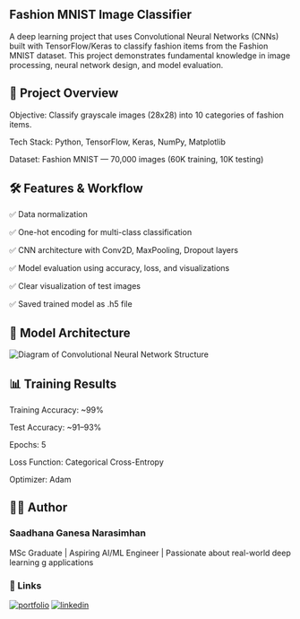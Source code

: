 ## Fashion MNIST Image Classifier

A deep learning project that uses Convolutional Neural Networks (CNNs) built with TensorFlow/Keras to classify fashion items from the Fashion MNIST dataset. This project demonstrates fundamental knowledge in image processing, neural network design, and model evaluation.

## 📂 Project Overview
Objective: Classify grayscale images (28x28) into 10 categories of fashion items.

Tech Stack: Python, TensorFlow, Keras, NumPy, Matplotlib

Dataset: Fashion MNIST — 70,000 images (60K training, 10K testing)

## 🛠️ Features & Workflow
✅ Data normalization

✅ One-hot encoding for multi-class classification

✅ CNN architecture with Conv2D, MaxPooling, Dropout layers

✅ Model evaluation using accuracy, loss, and visualizations

✅ Clear visualization of test images

✅ Saved trained model as .h5 file

## 🚀 Model Architecture

![Diagram of Convolutional Neural Network Structure](https://github.com/user-attachments/assets/3ce08713-89a4-4924-8a9a-e3bd8c328919)

## 📊 Training Results
Training Accuracy: ~99%

Test Accuracy: ~91–93%

Epochs: 5

Loss Function: Categorical Cross-Entropy

Optimizer: Adam

## 🧑‍💻 Author
### Saadhana Ganesa Narasimhan
MSc Graduate | Aspiring AI/ML Engineer | Passionate about real-world deep learning
g applications

### 🔗 Links
[![portfolio](https://img.shields.io/badge/my_portfolio-000?style=for-the-badge&logo=ko-fi&logoColor=white)](https://saadhanag13.github.io/MyResume/)
[![linkedin](https://img.shields.io/badge/linkedin-0A66C2?style=for-the-badge&logo=linkedin&logoColor=white)](https://www.linkedin.com/in/saadhana-ganesh-45a50a18b/)

